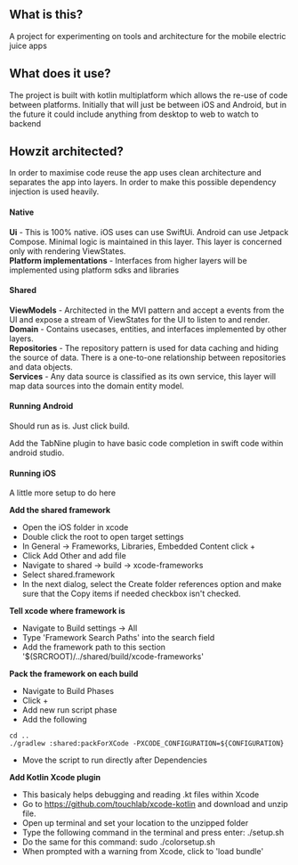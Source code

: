 ## What is this?
A project for experimenting on tools and architecture for the mobile electric juice apps

## What does it use?
The project is built with kotlin multiplatform which allows the re-use of code between platforms. Initially that will just be between iOS and Android, but in the future it could include anything from desktop to web to watch to backend

## Howzit architected?
In order to maximise code reuse the app uses clean architecture and separates the app into layers. In order to make this possible dependency injection is used heavily.

#### Native 
**Ui** - This is 100% native. iOS uses can use SwiftUi. Android can use Jetpack Compose. Minimal logic is maintained in this layer. This layer is concerned only with rendering ViewStates.  
**Platform implementations** - Interfaces from higher layers will be implemented using platform sdks and libraries

#### Shared
**ViewModels** - Architected in the MVI pattern and accept a events from the UI and expose a stream of ViewStates for the UI to listen to and render.  
**Domain** - Contains usecases, entities, and interfaces implemented by other layers.  
**Repositories** - The repository pattern is used for data caching and hiding the source of data. There is a one-to-one relationship between repositories and data objects.  
**Services** - Any data source is classified as its own service, this layer will map data sources into the domain entity model.


#### Running Android
Should run as is. Just click build.

Add the TabNine plugin to have basic code completion in swift code within android studio. 

#### Running iOS
A little more setup to do here

**Add the shared framework**
- Open the iOS folder in xcode
- Double click the root to open target settings
- In General -> Frameworks, Libraries, Embedded Content click +
- Click Add Other and add file
- Navigate to shared -> build -> xcode-frameworks
- Select shared.framework
- In the next dialog, select the Create folder references option and make sure that the Copy items if needed checkbox isn't checked. 

**Tell xcode where framework is**
- Navigate to Build settings -> All
- Type 'Framework Search Paths' into the search field
- Add the framework path to this section '$(SRCROOT)/../shared/build/xcode-frameworks'

**Pack the framework on each build**
- Navigate to Build Phases
- Click +
- Add new run script phase
- Add the following 
```
cd ..
./gradlew :shared:packForXCode -PXCODE_CONFIGURATION=${CONFIGURATION}
```
- Move the script to run directly after Dependencies

**Add Kotlin Xcode plugin**
- This basicaly helps debugging and reading .kt files within Xcode
- Go to https://github.com/touchlab/xcode-kotlin and download and unzip file. 
- Open up terminal and set your location to the unzipped folder 
- Type the following command in the terminal and press enter:  ./setup.sh
- Do the same for this command: sudo ./colorsetup.sh
- When prompted with a warning from Xcode, click to 'load bundle' 
